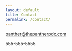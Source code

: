 ```yaml
---
layout: default
title: Contact
permalink: /contact/
---
```


panther@thepantherpdx.com

555-555-5555
